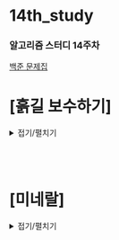 # 14th_study

### 알고리즘 스터디 14주차

[백준 문제집](https://www.acmicpc.net/workbook/view/17523) <br/>

<!-- [프로그래머스](https://school.programmers.co.kr/learn/courses/30/lessons/148653) -->

# [흙길 보수하기]

<details>
<summary>접기/펼치기</summary>
<div markdown="1">

### [민웅](./흙길%20보수하기/민웅.py)

```py
# 1911_흙길보수하기_repairing-road
import sys
import heapq
input = sys.stdin.readline

N, L = map(int, input().split())

nulpange = []
endpoint = 0
cnt = 0
for _ in range(N):
    s, e = map(int, input().split())
    heapq.heappush(nulpange, [s, e])

while nulpange:
    S, E = heapq.heappop(nulpange)
    if E <= endpoint:
        continue

    if S > endpoint:
        for i in range(S, E, L):
            endpoint = i+L
            cnt += 1
    else:
        for i in range(endpoint, E, L):
            endpoint = i+L
            cnt += 1

print(cnt)

```

### [병국](./흙길%20보수하기/병국.py)

```py
n,l = map(int,input().split())
# n 물웅덩이개수, l 널빤지 길이
board = [list(map(int,input().split())) for _ in range(n)]
board.sort()
maxx = board[-1][-1]
cnt = 0
now = board[0][0]
for i in range(len(board)):
    start,end = board[i][0], board[i][1]
    if start > now:
        now = start
    while True:
        if now>=end:
            break
        else:
            now += l
            cnt += 1
print(cnt)



```

### [상미](./흙길%20보수하기/상미.py)

```py


```

### [서희](./흙길%20보수하기/서희.py)

```py

```

### [성구](./흙길%20보수하기/성구.py)

```py


```

</div>

</details>

<br><br>

# [미네랄]

<details>
<summary>접기/펼치기</summary>
<div markdown="1">

## [민웅](./미네랄/민웅.py)

```py
# 2933_미네랄_minerals
import sys
from collections import deque
# input = sys.stdin.readline
dxy = [(0, 1), (0, -1), (1, 0), (-1, 0)]

# 클러스터 내리기
def fall(cluster_lst):
    falling_length = float('inf')

    for x, y in cluster_lst:
        cnt = 0
        while True:
            if x+1 > R-1:
                break
            if cave[x+1][y] == '.':
                cnt += 1
            else:
                break

            x += 1

        if cnt < falling_length and cnt != 0:
            falling_length = cnt

    for x, y in cluster_lst:
        cave[x][y] = '.'

    for x, y in cluster_lst:
        cave[x+falling_length][y] = 'x'

# 떨어져야하는 클러스터 체크
def mineral_down(x, y):
    global cave

    for d in dxy:
        nx = x + d[0]
        ny = y + d[1]

        if 0 <= nx <= R-1 and 0 <= ny <= C-1:
            if cave[nx][ny] == 'x':
                columns = [ny]
                falling_check = []
                visited = [[0]*C for _ in range(R)]
                cluster = []
                visited[nx][ny] = 1
                if nx != R-1:
                    if cave[nx+1][ny] == '.':
                        falling_check.append(ny)
                cluster.append([nx, ny])
                q = deque()
                q.append([nx, ny])

                while q:
                    lx, ly = q.popleft()

                    for di in dxy:
                        nlx = lx + di[0]
                        nly = ly + di[1]

                        if 0 <= nlx <= R-2 and 0 <= nly <= C-1:
                            if cave[nlx][nly] == 'x' and not visited[nlx][nly]:
                                q.append([nlx, nly])
                                cluster.append([nlx, nly])
                                visited[nlx][nly] = 1
                                if nly not in columns:
                                    columns.append(nly)
                                if cave[nlx+1][nly] == '.' and nly not in falling_check:
                                    falling_check.append(nly)
                falling_check.sort()
                columns.sort()
                if falling_check == columns:
                    fall(cluster)
                else:
                    continue


R, C = map(int, input().split())

cave = [list(input().strip()) for _ in range(R)]

N = int(input())
h_lst = deque(list(map(int, input().split())))
left_or_right = True


for _ in range(N):
    H = R - h_lst.popleft()
    if left_or_right:
        for i in range(C):
            if cave[H][i] == 'x':
                cave[H][i] = '.'
                mineral_down(H, i)
                break
        else:
            continue
    else:
        for i in range(C-1, -1, -1):
            if cave[H][i] == 'x':
                cave[H][i] = '.'
                mineral_down(H, i)
                break
        else:
            continue

    left_or_right = not left_or_right

for c in cave:
    print(*c, sep='')

```

## [병국](./미네랄/병국.py)

```py

```

## [상미](./미네랄/상미.py)

```py


```

## [서희](./미네랄/서희.py)

```py

```

## [성구](./미네랄/성구.py)

```py

```

</div>

</details>
